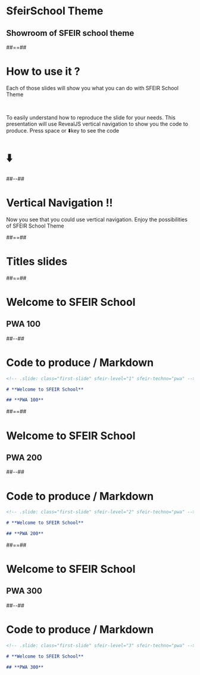 <!-- .slide: class="transition left sfeir-bg-1" -->

# SfeirSchool Theme

## Showroom of SFEIR school theme

##==##

# How to use it ?

Each of those slides will show you what you can do with SFEIR School Theme

<br>

To easily understand how to reproduce the slide for your needs. This presentation will use RevealJS vertical navigation to show you the code to produce. Press space or ⬇️key to see the code

# ⬇️

<!-- .element: class="center" -->

##--##

# Vertical Navigation !!

Now you see that you could use vertical navigation. Enjoy the possibilities of SFEIR School Theme

##==##

<!-- .slide: class="transition" -->

# Titles slides

##==##

<!-- .slide: class="first-slide" sfeir-level="1" sfeir-techno="pwa" -->

# **Welcome to SFEIR School**

## **PWA 100**

##--##

<!-- .slide: class="with-code" -->

# Code to produce / Markdown

```markdown
<!-- .slide: class="first-slide" sfeir-level="1" sfeir-techno="pwa" -->

# **Welcome to SFEIR School**

## **PWA 100**
```

<!-- .element: class="big-code" -->

##==##

<!-- .slide: class="first-slide" sfeir-level="2" sfeir-techno="pwa" -->

# **Welcome to SFEIR School**

## **PWA 200**

##--##

<!-- .slide: class="with-code" -->

# Code to produce / Markdown

```markdown
<!-- .slide: class="first-slide" sfeir-level="2" sfeir-techno="pwa" -->

# **Welcome to SFEIR School**

## **PWA 200**
```

<!-- .element: class="big-code" -->

##==##

<!-- .slide: class="first-slide" sfeir-level="3" sfeir-techno="pwa" -->

# **Welcome to SFEIR School**

## **PWA 300**

##--##

<!-- .slide: class="with-code" -->

# Code to produce / Markdown

```markdown
<!-- .slide: class="first-slide" sfeir-level="3" sfeir-techno="pwa" -->

# **Welcome to SFEIR School**

## **PWA 300**
```

<!-- .element: class="big-code" -->
